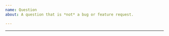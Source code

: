 ```yaml
---
name: Question
about: A question that is *not* a bug or feature request.

---
```


<!--
*Disclaimer:
The angr suite is maintained by a small team of volunteers.
While we cannot guarantee any timeliness for fixes and enhancements, we will do our best.
For more real-time help with angr, from us and the community, join our [Slack.](http://angr.io/invite/)*
-->

<!--

**Tips:**

Before submitting, make sure that you:

* Search the Issues page for a similar question.
* Search the [Documentation](http://docs.angr.io/) for an answer, as well as our library of [examples](https://github.com/angr/angr-doc/tree/master/examples)
* Are running the latest versions of angr and its components.  angr is rapidly-evolving!
* Ask your question on [Slack](http://angr.io/invite/) instead, if it is brief.

-->

---

<!--
Ask your question here.
-->
